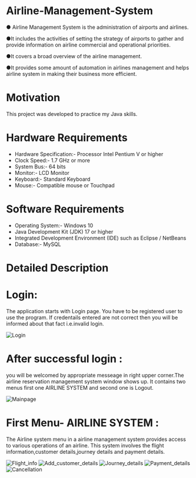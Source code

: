 # Airline-Management-System

● Airline Management System is the administration of airports and airlines. 

●It includes the activities of setting the strategy of airports to gather and provide information on airline commercial and operational priorities.

●It covers a broad overview of the airline management. 

●It provides some amount of automation in airlines management and helps airline system in making their business more efficient.

# Motivation
This project was developed to practice my Java skills.

# Hardware Requirements
- Hardware Specification:- Processor Intel Pentium V or higher
- Clock Speed:- 1.7 GHz or more
- System Bus:- 64 bits
- Monitor:- LCD Monitor
- Keyboard:- Standard Keyboard
- Mouse:- Compatible mouse or Touchpad
  
# Software Requirements
- Operating System:- Windows 10
- Java Development Kit (JDK) 17 or higher
- Integrated Development Environment (IDE) such as Eclipse / NetBeans
- Database:- MySQL

# Detailed Description
# Login:
The application starts with Login page. You have to be registered user to use the program.
If credentails entered are not correct then you will be informed about that fact i.e.invalid login.

![Login](https://github.com/user-attachments/assets/cef7d361-369c-403a-b39e-e2bc631a9a81)

# After successful login :
you will be welcomed by appropriate messeage in right upper corner.The airline reservation management system window shows up. It contains two menus first one AIRLINE SYSTEM and second one is Logout.

![Mainpage](https://github.com/user-attachments/assets/08009d1f-f6f0-4a2b-a2e6-ab334a0d48b5)

# First Menu- AIRLINE SYSTEM :
The Airline system menu in a airline management system provides access to various operations of an airline.
This system involves the flight information,customer details,journey details and payment details.

![Flight_info](https://github.com/user-attachments/assets/29989b0d-8ad6-41ad-afae-de35a540f9ec)
![Add_customer_details](https://github.com/user-attachments/assets/16e97061-be31-4b03-b073-a7ae7a737f10)
![Journey_details](https://github.com/user-attachments/assets/6c109de5-2b69-4b62-a0f9-7353a416ea02)
![Payment_details](https://github.com/user-attachments/assets/d2e0574e-f97a-4b81-9f88-b4a0fa18f3dc)
![Cancellation](https://github.com/user-attachments/assets/e448ce90-4b80-414a-bf54-10e6ffd82105)



